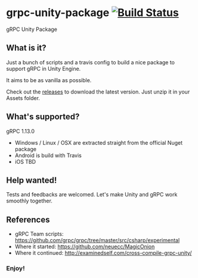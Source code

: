 # grpc-unity-package [![Build Status](https://travis-ci.org/jsmouret/grpc-unity-package.svg?branch=master)](https://travis-ci.org/jsmouret/grpc-unity-package)

gRPC Unity Package


## What is it?

Just a bunch of scripts and a travis config to build a nice package to support gRPC in Unity Engine.

It aims to be as vanilla as possible.

Check out the [releases](https://github.com/jsmouret/grpc-unity-package/releases) to download the latest version.
Just unzip it in your Assets folder.

## What's supported?

gRPC 1.13.0

* Windows / Linux / OSX are extracted straight from the official Nuget package
* Android is build with Travis
* iOS TBD

## Help wanted!

Tests and feedbacks are welcomed. Let's make Unity and gRPC work smoothly together.

## References

* gRPC Team scripts: https://github.com/grpc/grpc/tree/master/src/csharp/experimental
* Where it started: https://github.com/neuecc/MagicOnion
* Where it continued: http://examinedself.com/cross-compile-grpc-unity/

### Enjoy!